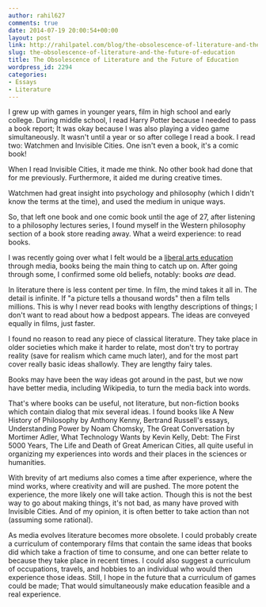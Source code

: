 ```yaml
---
author: rahil627
comments: true
date: 2014-07-19 20:00:54+00:00
layout: post
link: http://rahilpatel.com/blog/the-obsolescence-of-literature-and-the-future-of-education/
slug: the-obsolescence-of-literature-and-the-future-of-education
title: The Obsolescence of Literature and the Future of Education
wordpress_id: 2294
categories:
- Essays
- Literature
---
```


I grew up with games in younger years, film in high school and early college. During middle school, I read Harry Potter because I needed to pass a book report; It was okay because I was also playing a video game simultaneously. It wasn't until a year or so after college I read a book. I read two: Watchmen and Invisible Cities. One isn't even a book, it's a comic book! 

When I read Invisible Cities, it made me think. No other book had done that for me previously. Furthermore, it aided me during creative times.

Watchmen had great insight into psychology and philosophy (which I didn't know the terms at the time), and used the medium in unique ways.

So, that left one book and one comic book until the age of 27, after listening to a philosophy lectures series, I found myself in the Western philosophy section of a book store reading away. What a weird experience: to read books.

I was recently going over what I felt would be a [liberal arts education](http://www.rahilpatel.com/blog/a-liberal-arts-self-study-curriculum) through media, books being the main thing to catch up on. After going through some, I confirmed some old beliefs, notably: books _are_ dead.

In literature there is less content per time. In film, the mind takes it all in. The detail is infinite. If "a picture tells a thousand words" then a film tells millions. This is why I never read books with lengthy descriptions of things; I don't want to read about how a bedpost appears. The ideas are conveyed equally in films, just faster.

I found no reason to read any piece of classical literature. They take place in older societies which make it harder to relate, most don't try to portray reality (save for realism which came much later), and for the most part cover really basic ideas shallowly. They are lengthy fairy tales.

Books may have been the way ideas got around in the past, but we now have better media, including Wikipedia, to turn the media back into words.

That's where books can be useful, not literature, but non-fiction books which contain dialog that mix several ideas. I found books like A New History of Philosophy by Anthony Kenny, Bertrand Russell's essays, Understanding Power by Noam Chomsky, The Great Conversation by Mortimer Adler, What Technology Wants by Kevin Kelly, Debt: The First 5000 Years, The Life and Death of Great American Cities, all quite useful in organizing my experiences into words and their places in the sciences or humanities.

With brevity of art mediums also comes a time after experience, where the mind works, where creativity and will are pushed. The more potent the experience, the more likely one will take action. Though this is not the best way to go about making things, it's not bad, as many have proved with Invisible Cities. And of my opinion, it is often better to take action than not (assuming some rational).

As media evolves literature becomes more obsolete. I could probably create a curriculum of contemporary films that contain the same ideas that books did which take a fraction of time to consume, and one can better relate to because they take place in recent times. I could also suggest a curriculum of occupations, travels, and hobbies to an individual who would then experience those ideas. Still, I hope in the future that a curriculum of games could be made; That would simultaneously make education feasible and a real experience.
